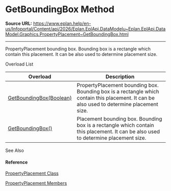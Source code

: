 # GetBoundingBox Method

**Source URL:** https://www.eplan.help/en-us/Infoportal/Content/api/2026/Eplan.EplApi.DataModelu~Eplan.EplApi.DataModel.Graphics.PropertyPlacement~GetBoundingBox.html

---

PropertyPlacement bounding box. Bounding box is a rectangle which contain this placement. It can be also used to determine placement size.

Overload List

| Overload | Description |
| --- | --- |
| [GetBoundingBox(Boolean)](Eplan.EplApi.DataModelu~Eplan.EplApi.DataModel.Graphics.PropertyPlacement~GetBoundingBox(Boolean).html) | PropertyPlacement bounding box. Bounding box is a rectangle which contain this placement. It can be also used to determine placement size. |
| [GetBoundingBox()](Eplan.EplApi.DataModelu~Eplan.EplApi.DataModel.Graphics.PropertyPlacement~GetBoundingBox().html) | Placement bounding box. Bounding box is a rectangle which contain this placement. It can be also used to determine placement size. |



See Also

#### Reference

[PropertyPlacement Class](Eplan.EplApi.DataModelu~Eplan.EplApi.DataModel.Graphics.PropertyPlacement.html)
  
[PropertyPlacement Members](Eplan.EplApi.DataModelu~Eplan.EplApi.DataModel.Graphics.PropertyPlacement_members.html)